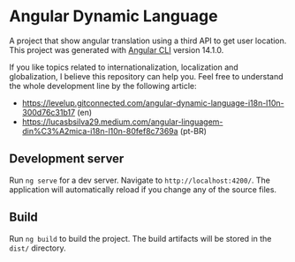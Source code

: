 # Angular Dynamic Language
A project that show angular translation using a third API to get user location.
This project was generated with [Angular CLI](https://github.com/angular/angular-cli) version 14.1.0.

If you like topics related to internationalization, localization and globalization, I believe this repository can help you. Feel free to understand the whole development line by the following article:

 - https://levelup.gitconnected.com/angular-dynamic-language-i18n-l10n-300d76c31b17 (en)
 - https://lucasbsilva29.medium.com/angular-linguagem-din%C3%A2mica-i18n-l10n-80fef8c7369a (pt-BR)

## Development server

Run `ng serve` for a dev server. Navigate to `http://localhost:4200/`. The application will automatically reload if you change any of the source files.

## Build

Run `ng build` to build the project. The build artifacts will be stored in the `dist/` directory.
